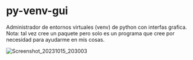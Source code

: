 # py-venv-gui
Administrador de entornos virtuales (venv) de python con interfas grafica.
Nota: tal vez cree un paquete pero solo es un programa que cree por necesidad para ayudarme en mis cosas.

![Screenshot_20231015_203003](https://github.com/krafairus/py-venv-gui/assets/64279814/6c090413-6c5a-483a-aa9d-9af1617092ff)

